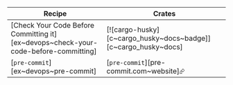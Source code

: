 | Recipe | Crates |
|--------|--------|
| [Check Your Code Before Committing it][ex~devops~check-your-code-before-committing] | [![cargo-husky][c~cargo_husky~docs~badge]][c~cargo_husky~docs] |
| [`pre-commit`][ex~devops~pre-commit] | [`pre-commit`][pre-commit.com~website]⮳ |
